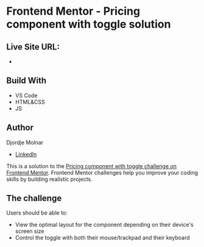 # Frontend Mentor - Pricing component with toggle solution

## Live Site URL:

-

## Build With

- VS Code
- HTML&CSS
- JS

## Author

Djordje Molnar

- [LinkedIn](https://www.linkedin.com/in/molnarkg/)

This is a solution to the [Pricing component with toggle challenge on Frontend Mentor](https://www.frontendmentor.io/challenges/pricing-component-with-toggle-8vPwRMIC). Frontend Mentor challenges help you improve your coding skills by building realistic projects.

## The challenge

Users should be able to:

- View the optimal layout for the component depending on their device's screen size
- Control the toggle with both their mouse/trackpad and their keyboard
